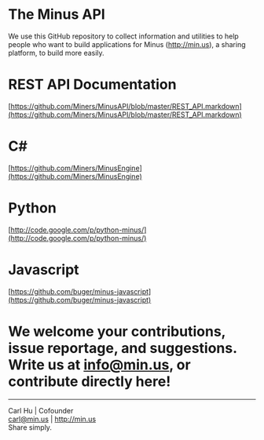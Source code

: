 The Minus API
=============
We use this GitHub repository to collect information and utilities to help people who want to build applications for Minus (http://min.us), a sharing platform, to build more easily. 


REST API Documentation
=================
[https://github.com/Miners/MinusAPI/blob/master/REST_API.markdown](https://github.com/Miners/MinusAPI/blob/master/REST_API.markdown)

C#
==
[https://github.com/Miners/MinusEngine](https://github.com/Miners/MinusEngine)

Python
=======
[http://code.google.com/p/python-minus/](http://code.google.com/p/python-minus/)

Javascript
=======
[https://github.com/buger/minus-javascript](https://github.com/buger/minus-javascript)


We welcome your contributions, issue reportage, and suggestions. Write us at info@min.us, or contribute directly here!
=======

---   
Carl Hu | Cofounder   
carl@min.us | http://min.us   
Share simply.  